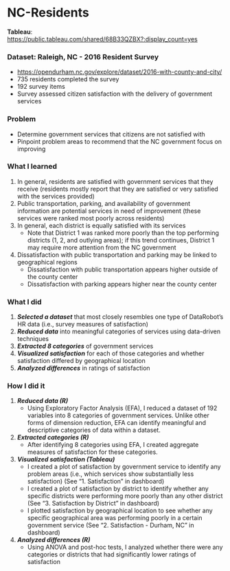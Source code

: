 # NC-Residents

**Tableau**: https://public.tableau.com/shared/68B33QZBX?:display_count=yes

### Dataset: Raleigh, NC - 2016 Resident Survey 
- https://opendurham.nc.gov/explore/dataset/2016-with-county-and-city/
- 735 residents completed the survey 
- 192 survey items 
- Survey assessed citizen satisfaction with the delivery of government services

### Problem
- Determine government services that citizens are not satisfied with 
- Pinpoint problem areas to recommend that the NC government focus on improving

### What I learned
1. In general, residents are satisfied with government services that they receive (residents mostly report that they are satisfied or very satisfied with the services provided) 
2. Public transportation, parking, and availability of government information are potential services in need of improvement (these services were ranked most poorly across residents)
3. In general, each district is equally satisfied with its services
   - Note that District 1 was ranked more poorly than the top performing districts (1, 2, and outlying areas); if this trend continues, District 1 may require more attention from the NC government
4. Dissatisfaction with public transportation and parking may be linked to geographical regions
   - Dissatisfaction with public transportation appears higher outside of the county center
   - Dissatisfaction with parking appears higher near the county center

### What I did
1. ***Selected a dataset*** that most closely resembles one type of DataRobot’s HR data (i.e., survey measures of satisfaction)
2. ***Reduced data*** into meaningful categories of services using data-driven techniques
3. ***Extracted 8 categories*** of government services
4. ***Visualized satisfaction*** for each of those categories and whether satisfaction differed by geographical location 
5. ***Analyzed differences*** in ratings of satisfaction 

### How I did it
1. ***Reduced data (R)*** 
   - Using Exploratory Factor Analysis (EFA), I reduced a dataset of 192 variables into 8 categories of government services. Unlike other forms of dimension reduction, EFA can identify meaningful and descriptive categories of data within a dataset. 
2. ***Extracted categories (R)***
   - After identifying 8 categories using EFA, I created aggregate measures of satisfaction for these categories.  
3. ***Visualized satisfaction (Tableau)*** 
   - I created a plot of satisfaction by government service to identify any problem areas (i.e., which services show substantially less satisfaction) (See “1. Satisfaction” in dashboard)
   - I created a plot of satisfaction by district to identify whether any specific districts were performing more poorly than any other district (See “3. Satisfaction by District” in dashboard)
   - I plotted satisfaction by geographical location to see whether any specific geographical area was performing poorly in a certain government service (See “2. Satisfaction - Durham, NC” in dashboard)
4. ***Analyzed differences (R)***
   - Using ANOVA and post-hoc tests, I analyzed whether there were any categories or districts that had significantly lower ratings of satisfaction
